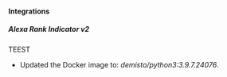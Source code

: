 
#### Integrations
##### Alexa Rank Indicator v2
TEEST
- Updated the Docker image to: *demisto/python3:3.9.7.24076*.
